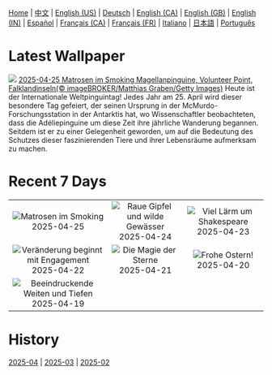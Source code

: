 [Home](../README.md) | [中文](zh-CN.md) | [English (US)](en-US.md) | [Deutsch](de-DE.md) | [English (CA)](en-CA.md) | [English (GB)](en-GB.md) | [English (IN)](en-IN.md) | [Español](es-ES.md) | [Français (CA)](fr-CA.md) | [Français (FR)](fr-FR.md) | [Italiano](it-IT.md) | [日本語](ja-JP.md) | [Português](pt-BR.md)

# Latest Wallpaper
![](https://www.bing.com/th?id=OHR.MagellanicPenguin_DE-DE2240102652_UHD.jpg)
[2025-04-25 Matrosen im Smoking Magellanpinguine, Volunteer Point, Falklandinseln(© imageBROKER/Matthias Graben/Getty Images)](https://www.bing.com/th?id=OHR.MagellanicPenguin_DE-DE2240102652_UHD.jpg)
Heute ist der Internationale Weltpinguintag! Jedes Jahr am 25. April wird dieser besondere Tag gefeiert, der seinen Ursprung in der McMurdo-Forschungsstation in der Antarktis hat, wo Wissenschaftler beobachteten, dass die Adéliepinguine um diese Zeit ihre jährliche Wanderung begannen. Seitdem ist er zu einer Gelegenheit geworden, um auf die Bedeutung des Schutzes dieser faszinierenden Tiere und ihrer Lebensräume aufmerksam zu machen.

# Recent 7 Days
|  |  |  |
|:---:|:---:|:---:|
| ![](https://www.bing.com/th?id=OHR.MagellanicPenguin_DE-DE2240102652_400x240.jpg "Matrosen im Smoking") 2025-04-25 | ![](https://www.bing.com/th?id=OHR.KenaiSpires_DE-DE8277470819_400x240.jpg "Raue Gipfel und wilde Gewässer") 2025-04-24 | ![](https://www.bing.com/th?id=OHR.GlobeTheatre_DE-DE3738219615_400x240.jpg "Viel Lärm um Shakespeare") 2025-04-23 |
| ![](https://www.bing.com/th?id=OHR.YellowstoneSpring_DE-DE2924046360_400x240.jpg "Veränderung beginnt mit Engagement") 2025-04-22 | ![](https://www.bing.com/th?id=OHR.JoshuaStars_DE-DE4771713346_400x240.jpg "Die Magie der Sterne") 2025-04-21 | ![](https://www.bing.com/th?id=OHR.EastereggsTree_DE-DE3677882321_400x240.jpg "Frohe Ostern!") 2025-04-20 |
| ![](https://www.bing.com/th?id=OHR.ZionValley_DE-DE1917937045_400x240.jpg "Beeindruckende Weiten und Tiefen") 2025-04-19 |  |  |

# History
[2025-04](../archives/wallpaper/de-DE/w_2025_04.md) | [2025-03](../archives/wallpaper/de-DE/w_2025_03.md) | [2025-02](../archives/wallpaper/de-DE/w_2025_02.md)
